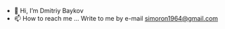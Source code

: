 - 👋 Hi, I’m Dmitriy Baykov
- 📫 How to reach me ...  Write to me by e-mail simoron1964@gmail.com

<!---
DmBaykov/DmBaykov is a ✨ special ✨ repository because its `README.md` (this file) appears on your GitHub profile.
You can click the Preview link to take a look at your changes.
--->
